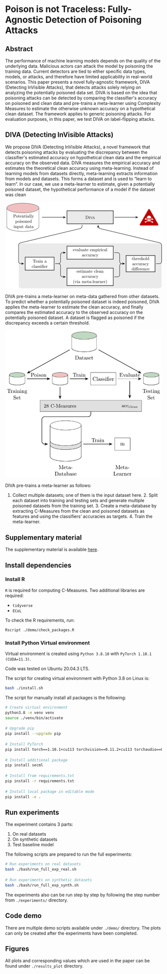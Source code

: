 # Poison is not Traceless: Fully-Agnostic Detection of Poisoning Attacks

## Abstract

The performance of machine learning models depends on the quality of the underlying data. Malicious actors can attack the model by poisoning the training data. Current detectors are tied to either specific data types, models, or attacks, and therefore have limited applicability in real-world scenarios. This paper presents a novel fully-agnostic framework, DIVA (Detecting InVisible Attacks), that detects attacks solely relying on analyzing the potentially poisoned data set. DIVA is based on the idea that poisoning attacks can be detected by comparing the classifier's accuracy on poisoned and clean data and pre-trains a meta-learner using Complexity Measures to estimate the otherwise unknown accuracy on a hypothetical clean dataset. The framework applies to generic poisoning attacks. For evaluation purposes, in this paper, we test DIVA on label-flipping attacks. 

## DIVA (Detecting InVisible Attacks)

We propose DIVA (Detecting InVisible Attacks), a novel framework that detects poisoning attacks by evaluating the discrepancy between the classifier's estimated accuracy on hypothetical clean data and the empirical accuracy on the observed data.
DIVA measures the empirical accuracy and estimates
the theoretical clean accuracy using meta-learning.
Instead of learning models from datasets directly,
meta-learning extracts information from models and
datasets. This forms a dataset and is used to “learn to
learn”. In our case, we use a meta-learner to estimate,
given a potentially poisoned dataset, the hypothetical
performance of a model if the dataset was clean

<img src="diva01.png" alt="DIVA at prediction time" width="600"/>

DIVA pre-trains a meta-learner on meta-data gathered from other datasets. 
To predict whether a potentially poisoned dataset is indeed poisoned, DIVA applies the meta-learner to estimate the clean accuracy, and finally compares the estimated accuracy to the observed accuracy on the potentially poisoned dataset.
A dataset is flagged as poisoned if the discrepancy exceeds a certain threshold.

<img src="diva_full.svg" alt="DIVA framework" width="600"/>

DIVA pre-trains a meta-learner as follows:
1. Collect multiple datasets; one of them is the input
dataset here. 2. Split each dataset into training and
testing sets and generate multiple poisoned datasets
from the training set. 3. Create a meta-database by
extracting C-Measures from the clean and poisoned
datasets as features and using the classifiers’ accuracies
as targets. 4. Train the meta-learner.


## Supplementary material

The supplementary material is available [here](./SupplementaryMaterial.pdf).

## Install dependencies

### Install R

`R` is required for computing C-Measures. Two additional libraries are required:

- `tidyverse`
- `ECoL`

To check the R requirements, run:

```bash
Rscript ./demo/check_packages.R
```

### Install Python Virtual environment

Virtual environment is created using `Python 3.8.10` with `PyTorch 1.10.1 (CUDA=11.3)`.

Code was tested on Ubuntu 20.04.3 LTS.

The script for creating virtual environment with Python 3.8 on Linux is:

```bash
bash ./install.sh
```

The script for manually install all packages is the following:

```bash
# Create virtual environment
python3.8 -m venv venv
source ./venv/bin/activate

# Upgrade pip
pip install --upgrade pip

# Install PyTorch
pip install torch==1.10.1+cu113 torchvision==0.11.2+cu113 torchaudio==0.10.1+cu113 -f https://download.pytorch.org/whl/cu113/torch_stable.html

# Install additional package
pip install secml

# Install from requirements.txt
pip install -r requirements.txt

# Install local package in editable mode
pip install -e .
```

## Run experiments

The experiment contains 3 parts:

1. On real datasets
2. On synthetic datasets
3. Test baseline model

The following scripts are prepared to run the full experiments:

```bash
# Run experiments on real datasets
bash ./bash/run_full_exp_real.sh

# Run experiments on synthetic datasets
bash ./bash/run_full_exp_synth.sh
```

The experiments also can be run step by step by following the step number from `./experiments/` directory.

## Code demo

There are multiple demo scripts available under `./demo/` directory.
The plots can only be created after the experiments have been completed.

## Figures

All plots and corresponding values which are used in the paper can be found under `./results_plot` directory.
